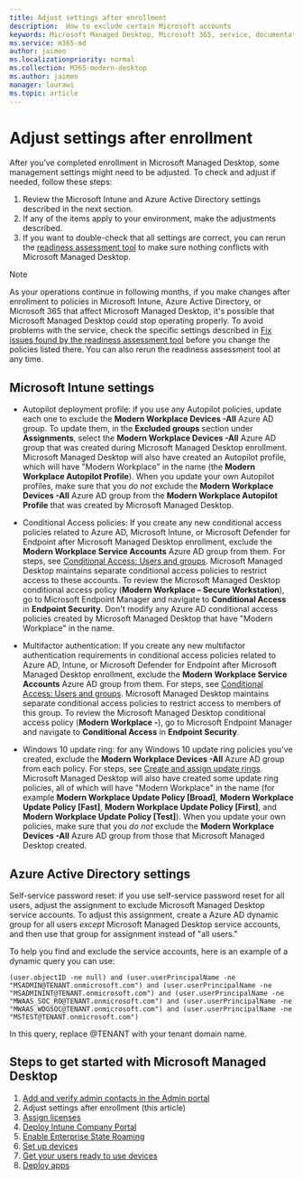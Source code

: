 ```yaml
---
title: Adjust settings after enrollment
description:  How to exclude certain Microsoft accounts
keywords: Microsoft Managed Desktop, Microsoft 365, service, documentation
ms.service: m365-md
author: jaimeo
ms.localizationpriority: normal
ms.collection: M365-modern-desktop
ms.author: jaimeo
manager: laurawi
ms.topic: article
---
```


# Adjust settings after enrollment

After you’ve completed enrollment in Microsoft Managed Desktop, some management settings might need to be adjusted. To check and adjust if needed, follow these steps:

1. Review the Microsoft Intune and Azure Active Directory settings described in the next section.
2. If any of the items apply to your environment, make the adjustments described.
3. If you want to double-check that all settings are correct, you can rerun the [readiness assessment tool](https://aka.ms/mmdart) to make sure nothing conflicts with Microsoft Managed Desktop.

> [!NOTE]
> As your operations continue in following months, if you make changes after enrollment to policies in Microsoft Intune, Azure Active Directory, or Microsoft 365 that affect Microsoft Managed Desktop, it's possible that Microsoft Managed Desktop could stop operating properly. To avoid problems with the service, check the specific settings described in [Fix issues found by the readiness assessment tool](../get-ready/readiness-assessment-fix.md) before you change the policies listed there. You can also rerun the readiness assessment tool at any time.


## Microsoft Intune settings

- Autopilot deployment profile: if you use any Autopilot policies, update each one to exclude the **Modern Workplace Devices -All** Azure AD group. To update them, in the **Excluded groups** section under **Assignments**, select the **Modern Workplace Devices -All** Azure AD group that was created during Microsoft Managed Desktop enrollment. Microsoft Managed Desktop will also have created an Autopilot profile, which will have "Modern Workplace" in the name (the **Modern Workplace Autopilot Profile**). When you update your own Autopilot profiles, make sure that you *do not* exclude the **Modern Workplace Devices -All** Azure AD group from the **Modern Workplace Autopilot Profile** that was created by Microsoft Managed Desktop.

- Conditional Access policies: If you create any new conditional access policies related to Azure AD, Microsoft Intune, or Microsoft Defender for Endpoint after Microsoft Managed Desktop enrollment, exclude the **Modern Workplace Service Accounts** Azure AD group from them. For steps, see [Conditional Access: Users and groups](/azure/active-directory/conditional-access/concept-conditional-access-users-groups). Microsoft Managed Desktop maintains separate conditional access policies to restrict access to these accounts. To review the Microsoft Managed Desktop conditional access policy (**Modern Workplace – Secure Workstation**), go to Microsoft Endpoint Manager and navigate to **Conditional Access** in **Endpoint Security**. Don't modify any Azure AD conditional access policies created by Microsoft Managed Desktop that have "Modern Workplace" in the name.

- Multifactor authentication: If you create any new multifactor authentication requirements in conditional access policies related to Azure AD, Intune, or Microsoft Defender for Endpoint after Microsoft Managed Desktop enrollment, exclude the **Modern Workplace Service Accounts** Azure AD group from them. For steps, see [Conditional Access: Users and groups](/azure/active-directory/conditional-access/concept-conditional-access-users-groups). Microsoft Managed Desktop maintains separate conditional access policies to restrict access to members of this group. To review the Microsoft Managed Desktop conditional access policy (**Modern Workplace -**), go to Microsoft Endpoint Manager and navigate to **Conditional Access** in **Endpoint Security**. 

- Windows 10 update ring: for any Windows 10 update ring policies you've created, exclude the **Modern Workplace Devices -All** Azure AD group from each policy. For steps, see [Create and assign update rings](/mem/intune/protect/windows-10-update-rings#create-and-assign-update-rings). Microsoft Managed Desktop will also have created some update ring policies, all of which will have "Modern Workplace" in the name (for example **Modern Workplace Update Policy [Broad]**, **Modern Workplace Update Policy [Fast]**, **Modern Workplace Update Policy [First]**, and **Modern Workplace Update Policy [Test]**). When you update your own policies, make sure that you *do not* exclude the **Modern Workplace Devices -All** Azure AD group from those that Microsoft Managed Desktop created.


## Azure Active Directory settings

Self-service password reset: if you use self-service password reset for all users, adjust the assignment to exclude Microsoft Managed Desktop service accounts. To adjust this assignment, create a Azure AD dynamic group for all users *except* Microsoft Managed Desktop service accounts, and then use that group for assignment instead of "all users."

To help you find and exclude the service accounts, here is an example of a dynamic query you can use:

```Console
(user.objectID -ne null) and (user.userPrincipalName -ne "MSADMIN@TENANT.onmicrosoft.com") and (user.userPrincipalName -ne "MSADMININT@TENANT.onmicrosoft.com") and (user.userPrincipalName -ne "MWAAS_SOC_RO@TENANT.onmicrosoft.com") and (user.userPrincipalName -ne "MWAAS_WDGSOC@TENANT.onmicrosoft.com") and (user.userPrincipalName -ne "MSTEST@TENANT.onmicrosoft.com")
```

In this query, replace @TENANT with your tenant domain name.



## Steps to get started with Microsoft Managed Desktop

1. [Add and verify admin contacts in the Admin portal](add-admin-contacts.md)
2. Adjust settings after enrollment (this article)
3. [Assign licenses](assign-licenses.md)
4. [Deploy Intune Company Portal](company-portal.md)
5. [Enable Enterprise State Roaming](enterprise-state-roaming.md)
6. [Set up devices](set-up-devices.md)
7. [Get your users ready to use devices](get-started-devices.md)
8. [Deploy apps](deploy-apps.md)